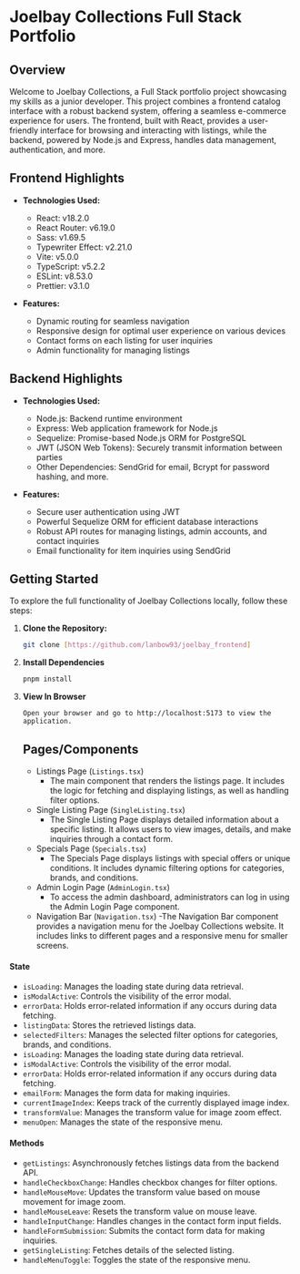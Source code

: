 <!-- Spearheaded the development of Joelbay Collections, showcasing expertise in crafting robust backend solutions for e-commerce platforms.

Leveraged a cutting-edge tech stack, mastering Node.js, Express, Sequelize, and JWT, while seamlessly integrating external services for enhanced functionality.
Demonstrated skills on a live site, highlighting proficiency in creating and optimizing API routes for seamless user experiences and efficient data management. -->

# Joelbay Collections Full Stack Portfolio

## Overview

Welcome to Joelbay Collections, a Full Stack portfolio project showcasing my skills as a junior developer. This project combines a frontend catalog interface with a robust backend system, offering a seamless e-commerce experience for users. The frontend, built with React, provides a user-friendly interface for browsing and interacting with listings, while the backend, powered by Node.js and Express, handles data management, authentication, and more.

## Frontend Highlights

-   **Technologies Used:**

    -   React: v18.2.0
    -   React Router: v6.19.0
    -   Sass: v1.69.5
    -   Typewriter Effect: v2.21.0
    -   Vite: v5.0.0
    -   TypeScript: v5.2.2
    -   ESLint: v8.53.0
    -   Prettier: v3.1.0

-   **Features:**
    -   Dynamic routing for seamless navigation
    -   Responsive design for optimal user experience on various devices
    -   Contact forms on each listing for user inquiries
    -   Admin functionality for managing listings

## Backend Highlights

-   **Technologies Used:**

    -   Node.js: Backend runtime environment
    -   Express: Web application framework for Node.js
    -   Sequelize: Promise-based Node.js ORM for PostgreSQL
    -   JWT (JSON Web Tokens): Securely transmit information between parties
    -   Other Dependencies: SendGrid for email, Bcrypt for password hashing, and more.

-   **Features:**
    -   Secure user authentication using JWT
    -   Powerful Sequelize ORM for efficient database interactions
    -   Robust API routes for managing listings, admin accounts, and contact inquiries
    -   Email functionality for item inquiries using SendGrid

## Getting Started

To explore the full functionality of Joelbay Collections locally, follow these steps:

1. **Clone the Repository:**
    ```bash
    git clone [https://github.com/lanbow93/joelbay_frontend]
    ```
2. **Install Dependencies**
    ```bash
    pnpm install
    ```
3. **View In Browser**

    ```plaintext
    Open your browser and go to http://localhost:5173 to view the application.
    ```

    ## Pages/Components

    - Listings Page (`Listings.tsx`)
        - The main component that renders the listings page. It includes the logic for fetching and displaying listings, as well as handling filter options.
    - Single Listing Page (`SingleListing.tsx`)
        - The Single Listing Page displays detailed information about a specific listing. It allows users to view images, details, and make inquiries through a contact form.
    - Specials Page (`Specials.tsx`)
        - The Specials Page displays listings with special offers or unique conditions. It includes dynamic filtering options for categories, brands, and conditions.
    - Admin Login Page (`AdminLogin.tsx`)
        - To access the admin dashboard, administrators can log in using the Admin Login Page component.
    - Navigation Bar (`Navigation.tsx`)
      -The Navigation Bar component provides a navigation menu for the Joelbay Collections website. It includes links to different pages and a responsive menu for smaller screens.

#### State

-   `isLoading`: Manages the loading state during data retrieval.
-   `isModalActive`: Controls the visibility of the error modal.
-   `errorData`: Holds error-related information if any occurs during data fetching.
-   `listingData`: Stores the retrieved listings data.
-   `selectedFilters`: Manages the selected filter options for categories, brands, and conditions.
-   `isLoading`: Manages the loading state during data retrieval.
-   `isModalActive`: Controls the visibility of the error modal.
-   `errorData`: Holds error-related information if any occurs during data fetching.
-   `emailForm`: Manages the form data for making inquiries.
-   `currentImageIndex`: Keeps track of the currently displayed image index.
-   `transformValue`: Manages the transform value for image zoom effect.
-   `menuOpen`: Manages the state of the responsive menu.

#### Methods

-   `getListings`: Asynchronously fetches listings data from the backend API.
-   `handleCheckboxChange`: Handles checkbox changes for filter options.
-   `handleMouseMove`: Updates the transform value based on mouse movement for image zoom.
-   `handleMouseLeave`: Resets the transform value on mouse leave.
-   `handleInputChange`: Handles changes in the contact form input fields.
-   `handleFormSubmission`: Submits the contact form data for making inquiries.
-   `getSingleListing`: Fetches details of the selected listing.
-   `handleMenuToggle`: Toggles the state of the responsive menu.
